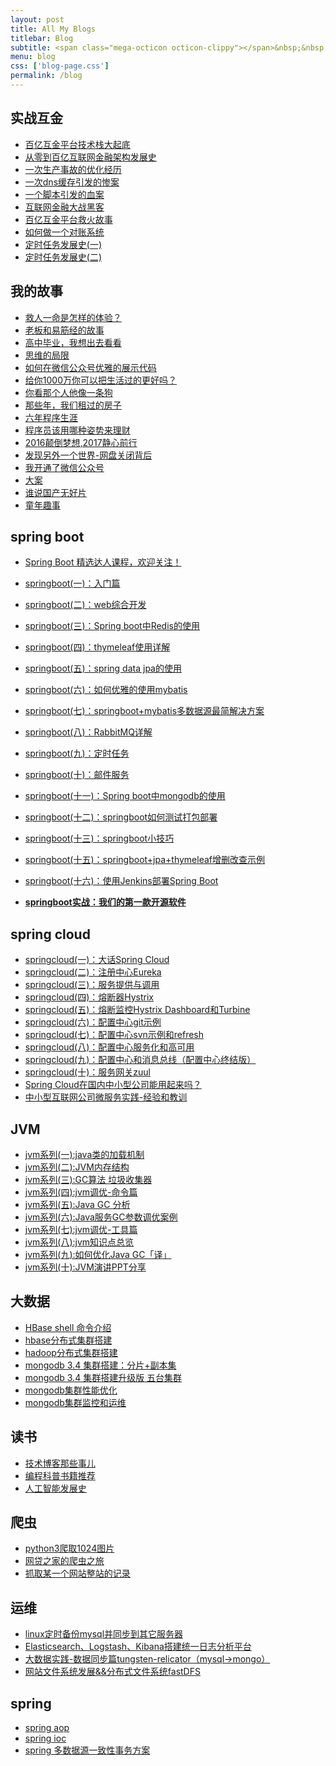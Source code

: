 ```yaml
---
layout: post
title: All My Blogs
titlebar: Blog
subtitle: <span class="mega-octicon octicon-clippy"></span>&nbsp;&nbsp; Take notes about everything new
menu: blog
css: ['blog-page.css']
permalink: /blog
---
```



## 实战互金

- [百亿互金平台技术栈大起底](https://hunzino1.github.io/arch/2017/06/30/technology-stack.html)
- [从零到百亿互联网金融架构发展史](https://hunzino1.github.io/%E6%9E%B6%E6%9E%84/2017/01/10/%E4%BB%8E%E9%9B%B6%E5%88%B0%E7%99%BE%E4%BA%BF%E4%BA%92%E8%81%94%E7%BD%91%E9%87%91%E8%9E%8D%E6%9E%B6%E6%9E%84%E5%8F%91%E5%B1%95%E5%8F%B2.html)
- [一次生产事故的优化经历](https://hunzino1.github.io/%E4%BC%98%E5%8C%96/2017/02/06/%E4%B8%80%E6%AC%A1%E7%94%9F%E4%BA%A7%E4%BA%8B%E6%95%85%E7%9A%84%E4%BC%98%E5%8C%96%E7%BB%8F%E5%8E%86.html)  
- [一次dns缓存引发的惨案](https://hunzino1.github.io/%E4%BC%98%E5%8C%96/2017/02/09/%E4%B8%80%E6%AC%A1dns%E7%BC%93%E5%AD%98%E5%BC%95%E5%8F%91%E7%9A%84%E6%83%A8%E6%A1%88.html)  
- [一个脚本引发的血案](https://hunzino1.github.io/%E4%BC%98%E5%8C%96/2017/02/12/%E4%B8%80%E4%B8%AA%E8%84%9A%E6%9C%AC%E5%BC%95%E5%8F%91%E7%9A%84%E8%A1%80%E6%A1%88.html)  
- [互联网金融大战黑客](https://hunzino1.github.io/%E4%BC%98%E5%8C%96/2017/02/15/%E4%BA%92%E8%81%94%E7%BD%91%E9%87%91%E8%9E%8D%E5%A4%A7%E6%88%98%E9%BB%91%E5%AE%A2.html)  
- [百亿互金平台救火故事](https://hunzino1.github.io/%E4%BC%98%E5%8C%96/2017/02/16/%E7%99%BE%E4%BA%BF%E4%BA%92%E9%87%91%E5%B9%B3%E5%8F%B0%E6%95%91%E7%81%AB%E6%95%85%E4%BA%8B.html)  
- [如何做一个对账系统](https://hunzino1.github.io/pay/2017/06/13/reconciliation-system.html)  
- [定时任务发展史(一)](https://hunzino1.github.io/java/2017/06/28/timer-task-develop-1.html)  
- [定时任务发展史(二)](https://hunzino1.github.io/java/2017/06/29/timer-task-develop-2.html)  

## 我的故事

- [救人一命是怎样的体验？](https://hunzino1.github.io/life/2017/06/25/save-a-life.html)  
- [老板和易筋经的故事](https://hunzino1.github.io/blog/2017/09/17/boss-anxious.html)  
- [高中毕业，我想出去看看](https://hunzino1.github.io/life/2017/07/03/pingjing-life.html)  
- [思维的局限](https://hunzino1.github.io/life/2017/05/19/Limitations-of-thinking.html)
- [如何在微信公众号优雅的展示代码](https://hunzino1.github.io/other/2017/05/15/wechat-markdown.html)
- [给你1000万你可以把生活过的更好吗？](https://hunzino1.github.io/life/2017/05/05/1000-and-life.html)
- [你看那个人他像一条狗](https://hunzino1.github.io/career/2017/03/26/programmer-confused.html)
- [那些年，我们租过的房子](https://hunzino1.github.io/life/2017/04/21/house-rented.html)
- [六年程序生涯](https://hunzino1.github.io/%E5%85%AD%E5%B9%B4/2016/11/20/%E5%85%AD%E5%B9%B4%E7%A8%8B%E5%BA%8F%E7%94%9F%E6%B6%AF.html)
- [程序员该用哪种姿势来理财](https://hunzino1.github.io/%E7%94%9F%E6%B4%BB/2016/05/08/%E7%A8%8B%E5%BA%8F%E5%91%98%E8%AF%A5%E7%94%A8%E5%93%AA%E7%A7%8D%E5%A7%BF%E5%8A%BF%E6%9D%A5%E7%90%86%E8%B4%A2.html)
- [2016颠倒梦想,2017静心前行](https://hunzino1.github.io/%E7%94%9F%E6%B4%BB/2017/01/01/2016%E9%A2%A0%E5%80%92%E6%A2%A6%E6%83%B3,2017%E9%9D%99%E5%BF%83%E5%89%8D%E8%A1%8C.html)
- [发现另外一个世界-网盘关闭背后](https://hunzino1.github.io/%E7%94%9F%E6%B4%BB/2017/01/18/%E5%8F%91%E7%8E%B0%E5%8F%A6%E5%A4%96%E4%B8%80%E4%B8%AA%E4%B8%96%E7%95%8C.html)
- [我开通了微信公众号](https://hunzino1.github.io/life/2017/04/26/open-wechat.html)
- [大案](https://hunzino1.github.io/life/2017/07/06/big-case.html)  
- [谁说国产无好片](https://hunzino1.github.io/movie/2017/08/06/china-good-movie.html)  
- [童年趣事](https://hunzino1.github.io/life/2017/07/29/childhood-fun.html)  


## spring boot 

- [Spring Boot 精选达人课程，欢迎关注！](http://gitbook.cn/gitchat/column/59f5daa149cd4330613605ba)  
- [springboot(一)：入门篇](https://hunzino1.github.io/springboot/2016/01/06/springboot(%E4%B8%80)-%E5%85%A5%E9%97%A8%E7%AF%87.html)
- [springboot(二)：web综合开发](https://hunzino1.github.io/springboot/2016/02/03/springboot(%E4%BA%8C)-web%E7%BB%BC%E5%90%88%E5%BC%80%E5%8F%91.html)
- [springboot(三)：Spring boot中Redis的使用](https://hunzino1.github.io/springboot/2016/03/06/springboot(%E4%B8%89)-Spring-Boot%E4%B8%ADRedis%E7%9A%84%E4%BD%BF%E7%94%A8.html)
- [springboot(四)：thymeleaf使用详解](https://hunzino1.github.io/springboot/2016/05/01/springboot(%E5%9B%9B)-thymeleaf%E4%BD%BF%E7%94%A8%E8%AF%A6%E8%A7%A3.html)
- [springboot(五)：spring data jpa的使用](https://hunzino1.github.io/springboot/2016/08/20/springboot(%E4%BA%94)-spring-data-jpa%E7%9A%84%E4%BD%BF%E7%94%A8.html)
- [springboot(六)：如何优雅的使用mybatis](https://hunzino1.github.io/springboot/2016/11/06/springboot(%E5%85%AD)-%E5%A6%82%E4%BD%95%E4%BC%98%E9%9B%85%E7%9A%84%E4%BD%BF%E7%94%A8mybatis.html)
- [springboot(七)：springboot+mybatis多数据源最简解决方案](https://hunzino1.github.io/springboot/2016/11/25/springboot(%E4%B8%83)-springboot+mybatis%E5%A4%9A%E6%95%B0%E6%8D%AE%E6%BA%90%E6%9C%80%E7%AE%80%E8%A7%A3%E5%86%B3%E6%96%B9%E6%A1%88.html)
- [springboot(八)：RabbitMQ详解](https://hunzino1.github.io/springboot/2016/11/30/springboot(%E5%85%AB)-RabbitMQ%E8%AF%A6%E8%A7%A3.html)
- [springboot(九)：定时任务](https://hunzino1.github.io/springboot/2016/12/02/springboot(%E4%B9%9D)-%E5%AE%9A%E6%97%B6%E4%BB%BB%E5%8A%A1.html)
- [springboot(十)：邮件服务](https://hunzino1.github.io/springboot/2017/05/06/springboot-mail.html)
- [springboot(十一)：Spring boot中mongodb的使用](https://hunzino1.github.io/springboot/2017/05/08/springboot-mongodb.html)
- [springboot(十二)：springboot如何测试打包部署](https://hunzino1.github.io/springboot/2017/05/09/springboot-deploy.html)
- [springboot(十三)：springboot小技巧](https://hunzino1.github.io/springboot/2017/06/22/springboot-tips.html)
- [springboot(十五)：springboot+jpa+thymeleaf增删改查示例](https://hunzino1.github.io/springboot/2017/09/23/spring-boot-jpa-thymeleaf-curd.html)  
- [springboot(十六)：使用Jenkins部署Spring Boot](https://hunzino1.github.io/springboot/2017/11/11/springboot-jenkins.html)

- **[springboot实战：我们的第一款开源软件](https://hunzino1.github.io/springboot/2016/09/26/springboot%E5%AE%9E%E6%88%98-%E6%88%91%E4%BB%AC%E7%9A%84%E7%AC%AC%E4%B8%80%E6%AC%BE%E5%BC%80%E6%BA%90%E8%BD%AF%E4%BB%B6.html)**

## spring cloud 

- [springcloud(一)：大话Spring Cloud](https://hunzino1.github.io/springcloud/2017/05/01/simple-springcloud.html)
- [springcloud(二)：注册中心Eureka](https://hunzino1.github.io/springcloud/2017/05/10/springcloud-eureka.html)
- [springcloud(三)：服务提供与调用](https://hunzino1.github.io/springcloud/2017/05/12/eureka-provider-constomer.html)
- [springcloud(四)：熔断器Hystrix](https://hunzino1.github.io/springcloud/2017/05/16/springcloud-hystrix.html)
- [springcloud(五)：熔断监控Hystrix Dashboard和Turbine](https://hunzino1.github.io/springcloud/2017/05/18/hystrix-dashboard-turbine.html)
- [springcloud(六)：配置中心git示例](https://hunzino1.github.io/springcloud/2017/05/22/springcloud-config-git.html)
- [springcloud(七)：配置中心svn示例和refresh](https://hunzino1.github.io/springcloud/2017/05/23/springcloud-config-svn-refresh.html)
- [springcloud(八)：配置中心服务化和高可用](https://hunzino1.github.io/springcloud/2017/05/25/springcloud-config-eureka.html)
- [springcloud(九)：配置中心和消息总线（配置中心终结版）](https://hunzino1.github.io/springcloud/2017/05/26/springcloud-config-eureka-bus.html)
- [springcloud(十)：服务网关zuul](https://hunzino1.github.io/springcloud/2017/06/01/gateway-service-zuul.html)  
- [Spring Cloud在国内中小型公司能用起来吗？](https://hunzino1.github.io/springcloud/2017/09/11/can-use-springcloud.html)   
- [中小型互联网公司微服务实践-经验和教训](https://hunzino1.github.io/springcloud/2017/10/19/micro-service-practice.html)


## JVM

- [jvm系列(一):java类的加载机制](https://hunzino1.github.io/jvm/2017/08/19/class-loading-principle.html)
- [jvm系列(二):JVM内存结构](https://hunzino1.github.io/jvm/2017/08/25/jvm-memory-structure.html)
- [jvm系列(三):GC算法 垃圾收集器](https://hunzino1.github.io/jvm/2017/08/29/GC-garbage-collection.html)
- [jvm系列(四):jvm调优-命令篇](https://hunzino1.github.io/jvm/2017/09/03/jvm-command.html)
- [jvm系列(五):Java GC 分析](https://hunzino1.github.io/jvm/2017/09/18/GC-Analysis.html)
- [jvm系列(六):Java服务GC参数调优案例](https://hunzino1.github.io/jvm/2017/09/19/GC-tuning.html)
- [jvm系列(七):jvm调优-工具篇](https://hunzino1.github.io/java/2017/02/22/jvm-tool.html)
- [jvm系列(八):jvm知识点总览](https://hunzino1.github.io/java/2017/03/01/jvm-overview.html)
- [jvm系列(九):如何优化Java GC「译」](https://hunzino1.github.io/jvm/2017/09/21/How-to-optimize-Java-GC.html)
- [jvm系列(十):JVM演讲PPT分享](https://hunzino1.github.io/jvm/2017/09/30/jvm-ppt.html)



## 大数据

- [HBase shell 命令介绍](https://hunzino1.github.io/hbase/2017/07/28/hbase-shell.html)  
- [hbase分布式集群搭建](https://hunzino1.github.io/hbase/2017/07/25/hbase-cluster-setup.html)  
- [hadoop分布式集群搭建](https://hunzino1.github.io/hadoop/2017/07/24/hadoop-cluster-setup.html) 
- [mongodb 3.4 集群搭建：分片+副本集](https://hunzino1.github.io/mongodb/2017/08/05/mongodb-cluster-setup.html)  
- [mongodb 3.4 集群搭建升级版 五台集群](https://hunzino1.github.io/mongodb/2017/08/16/install-mongodb-cluster.html)  
- [mongodb集群性能优化](https://hunzino1.github.io/mongodb/2017/09/01/mongodb-performance-optimization.html)  
- [mongodb集群监控和运维](https://hunzino1.github.io/mongodb/2017/09/06/mongodb-operation.html) 


## 读书

- [技术博客那些事儿](https://hunzino1.github.io/tech/2017/07/16/operating-technology-blog.html)  
- [编程科普书籍推荐](https://hunzino1.github.io/book/2017/06/06/book-list.html)
- [人工智能发展史](https://hunzino1.github.io/book/2017/06/10/intelligent-age.html)


## 爬虫

- [python3爬取1024图片](https://hunzino1.github.io/python/2016/10/30/python3%E7%88%AC%E5%8F%961024%E5%9B%BE%E7%89%87.html)
- [网贷之家的爬虫之旅](http://www.cnblogs.com/ityouknow/p/4423998.html)
- [抓取某一个网站整站的记录](http://www.cnblogs.com/ityouknow/p/5446199.html)


## 运维

- [linux定时备份mysql并同步到其它服务器](https://hunzino1.github.io/mysql/2016/09/09/linux%E5%AE%9A%E6%97%B6%E5%A4%87%E4%BB%BDmysql%E5%B9%B6%E5%90%8C%E6%AD%A5%E5%88%B0%E5%85%B6%E5%AE%83%E6%9C%8D%E5%8A%A1%E5%99%A8.html)
- [Elasticsearch、Logstash、Kibana搭建统一日志分析平台](http://www.cnblogs.com/ityouknow/p/4933103.html)
- [大数据实践-数据同步篇tungsten-relicator（mysql-&gt;mongo）](http://www.cnblogs.com/ityouknow/p/4918164.html)
- [网站文件系统发展&&分布式文件系统fastDFS](http://www.cnblogs.com/ityouknow/p/5344857.html)


## spring 

- [spring aop](http://www.cnblogs.com/ityouknow/p/5329550.html)
- [spring ioc](http://www.cnblogs.com/ityouknow/p/5311360.html)
- [spring 多数据源一致性事务方案](http://www.cnblogs.com/ityouknow/p/4977136.html)

